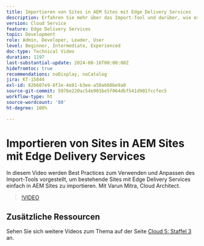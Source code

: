 ```yaml
---
title: Importieren von Sites in AEM Sites mit Edge Delivery Services
description: Erfahren Sie mehr über das Import-Tool und darüber, wie es Ihnen ermöglicht, Sites mit Edge Delivery Services einfach in AEM Sites zu importieren.
version: Cloud Service
feature: Edge Delivery Services
topic: Development
role: Admin, Developer, Leader, User
level: Beginner, Intermediate, Experienced
doc-type: Technical Video
duration: 1197
last-substantial-update: 2024-08-16T00:00:00Z
hidefromtoc: true
recommendations: noDisplay, noCatalog
jira: KT-15844
exl-id: 82b607e9-8f2e-4e81-b3ee-a50a660be9a0
source-git-commit: 5976e220ac54e901be5f064dbf541d901fccfec5
workflow-type: ht
source-wordcount: '80'
ht-degree: 100%

---
```


# Importieren von Sites in AEM Sites mit Edge Delivery Services

In diesem Video werden Best Practices zum Verwenden und Anpassen des Import-Tools vorgestellt, um bestehende Sites mit Edge Delivery Services einfach in AEM Sites zu importieren. Mit Varun Mitra, Cloud Architect.

>[!VIDEO](https://video.tv.adobe.com/v/3431603/?learn=on)

## Zusätzliche Ressourcen

Sehen Sie sich weitere Videos zum Thema auf der Seite [Cloud 5: Staffel 3](../cloud5-season-3.md) an.
